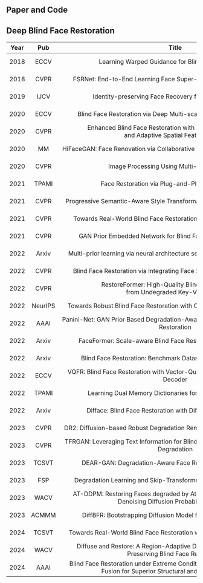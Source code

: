 ## Paper and Code
## Deep Blind Face Restoration  
|Year<div style="width:20px">|Pub<div style="width:60px">|Title<div style="width:600px">|Links<div style="width:100px">|Arch<div style="width:45px">|
|:---:|:----:|:----:|:----:|:----:|
|2018|ECCV|Learning Warped Guidance for Blind Face Restoration|[[paper](https://openaccess.thecvf.com/content_ECCV_2018/papers/Xiaoming_Li_Learning_Warped_Guidance_ECCV_2018_paper.pdf)]\[[code](https://github.com/csxmli2016/GFRNet)]|CNN|
|2018|CVPR|FSRNet: End-to-End Learning Face Super-Resolution with Facial Priors|[[paper](https://openaccess.thecvf.com/content_cvpr_2018/papers/Chen_FSRNet_End-to-End_Learning_CVPR_2018_paper.pdf)\]\[[code](https://github.com/tyshiwo/FSRNet)]|CNN|
|2019|IJCV|Identity-preserving Face Recovery from Stylized Portraits|[[paper](https://Arxiv.org/pdf/1904.04241.pdf)\][code\]|GAN|
|2020|ECCV|Blind Face Restoration via Deep Multi-scale Component Dictionaries|\[[paper](https://Arxiv.org/pdf/2008.00418)]\[[code](https://github.com/csxmli2016/DFDNet)]|CNN|
|2020|CVPR|Enhanced Blind Face Restoration with Multi-Exemplar Images <br>and Adaptive Spatial Feature Fusion|\[[paper](https://openaccess.thecvf.com/content_CVPR_2020/papers/Li_Enhanced_Blind_Face_Restoration_With_Multi-Exemplar_Images_and_Adaptive_Spatial_CVPR_2020_paper.pdf)]\[[code](https://github.com/csxmli2016/ASFFNet)]|CNN|
|2020|MM|HiFaceGAN: Face Renovation via Collaborative Suppression and Replenishment|\[[paper](https://Arxiv.org/pdf/2005.05005.pdf)]\[[code](https://github.com/Lotayou/Face-Renovation)]|GAN|
|2020|CVPR|Image Processing Using Multi-Code GAN Prior|\[[paper](https://openaccess.thecvf.com/content_CVPR_2020/papers/Gu_Image_Processing_Using_Multi-Code_GAN_Prior_CVPR_2020_paper.pdf)]\[[code](https://github.com/genforce/mganprior)]|GAN|
|2021|TPAMI|Face Restoration via Plug-and-Play 3D Facial Priors|\[[paper](https://www.zora.uzh.ch/id/eprint/214478/1/ZORA214478.pdf)]\[code]|CNN|
|2021|CVPR|Progressive Semantic-Aware Style Transformation for Blind Face Restoration|\[[paper](https://openaccess.thecvf.com/content/CVPR2021/papers/Chen_Progressive_Semantic-Aware_Style_Transformation_for_Blind_Face_Restoration_CVPR_2021_paper.pdf)]\[[code](https://github.com/chaofengc/PSFRGAN)]|GAN|
|2021|CVPR|Towards Real-World Blind Face Restoration with Generative Facial Prior|\[[paper](https://openaccess.thecvf.com/content/CVPR2021/papers/Wang_Towards_Real-World_Blind_Face_Restoration_With_Generative_Facial_Prior_CVPR_2021_paper.pdf)]\[[code](https://xinntao.github.io/projects/gfpgan)]|GAN|
|2021|CVPR|GAN Prior Embedded Network for Blind Face Restoration in the Wild|\[[paper](https://openaccess.thecvf.com/content/CVPR2021/papers/Yang_GAN_Prior_Embedded_Network_for_Blind_Face_Restoration_in_the_CVPR_2021_paper.pdf)]\[[code](https://github.com/yangxy/GPEN)]|GAN|
|2022|Arxiv|Multi-prior learning via neural architecture search for blind face restoration|\[[paper](https://Arxiv.org/pdf/2206.13962.pdf)]\[[code](https://github.com/YYJ1anG/MFPSNet)]|CNN|
|2022|CVPR|Blind Face Restoration via Integrating Face Shape and Generative Priors|\[[paper](https://openaccess.thecvf.com/content/CVPR2022/papers/Zhu_Blind_Face_Restoration_via_Integrating_Face_Shape_and_Generative_Priors_CVPR_2022_paper.pdf)]~~\[[code](https://github.com/TencentYoutuResearch/BFR-SGPN)]~~|GAN|
|2022|CVPR|RestoreFormer: High-Quality Blind Face Restoration <br> from Undegraded Key-Value Pairs|\[[paper](https://Arxiv.org/pdf/2201.06374.pdf)]\[[code](https://github.com/wzhouxiff/RestoreFormer)]|ViT|
|2022|NeurIPS|Towards Robust Blind Face Restoration with Codebook Lookup Transformer|\[[paper](https://Arxiv.org/pdf/2206.11253.pdf)]\[[code](https://github.com/sczhou/CodeFormer)]|ViT|
|2022|AAAI|Panini-Net: GAN Prior Based Degradation-Aware Feature Interpolation for Face Restoration|\[[paper](https://arxiv.org/pdf/2203.08444.pdf)]\[[code](https://github.com/jianzhangcs/panini)]|GAN|
|2022|Arxiv|FaceFormer: Scale-aware Blind Face Restoration with Transformers|\[[paper](https://Arxiv.org/pdf/2207.09790.pdf)]\[code]|ViT|
|2022|Arxiv|Blind Face Restoration: Benchmark Datasets and a Baseline Model|\[[paper](https://Arxiv.org/pdf/2206.03697.pdf)]\[[code](https://github.com/bitzpy/blind-face-restoration-benchmark-datasets-and-a-baseline-model)]|ViT|
|2022|ECCV|VQFR: Blind Face Restoration with Vector-Quantized Dictionary and Parallel Decoder|\[[paper](https://Arxiv.org/pdf/2205.06803.pdf)]\[[code](https://github.com/TencentARC/VQFR)]|CNN|  
|2022|TPAMI|Learning Dual Memory Dictionaries for Blind Face Restoration|\[[paper](https://arxiv.org/pdf/2210.08160.pdf)]\[[code](https://github.com/csxmli2016/DMDNet)]|CNN|
|2022|Arxiv|Difface: Blind Face Restoration with Diffused Error Contraction|\[[paper](https://arxiv.org/pdf/2212.06512.pdf?trk=public_post_comment-text)]\[[code](https://github.com/zsyOAOA/DifFace)]|Diffusion|
|2023|CVPR|DR2: Diffusion-based Robust Degradation Remover for Blind Face Restoration|\[[paper](https://arxiv.org/abs/2303.06885)]\[[code](https://github.com/Kaldwin0106/DR2_Drgradation_Remover)]|Diffusion|
|2023|CVPR|TFRGAN: Leveraging Text Information for Blind Face Restoration with Extreme Degradation|\[[paper](https://openaccess.thecvf.com/content/CVPR2023W/MULA/papers/Xie_TFRGAN_Leveraging_Text_Information_for_Blind_Face_Restoration_With_Extreme_CVPRW_2023_paper.pdf)]\[code]|GAN|
|2023|TCSVT|DEAR-GAN: Degradation-Aware Face Restoration With GAN Prior|\[[paper](https://ieeexplore.ieee.org/abstract/document/10044117)]\[code]|GAN|
|2023|FSP|Degradation Learning and Skip-Transformer for Blind Face Restoration|\[[paper](https://www.frontiersin.org/articles/10.3389/frsip.2023.1106465/full)]\[code]|GAN|
|2023|WACV|AT-DDPM: Restoring Faces degraded by Atmospheric Turbulence using Denoising Diffusion Probabilistic Models|\[[paper](https://openaccess.thecvf.com/content/WACV2023/papers/Nair_AT-DDPM_Restoring_Faces_Degraded_by_Atmospheric_Turbulence_Using_Denoising_Diffusion_WACV_2023_paper.pdf)]\[[code](https://github.com/Nithin-GK/AT-DDPM)]|Diffusion|
|2023|ACMMM|DiffBFR: Bootstrapping Diffusion Model for Blind Face Restoration|\[[paper](https://dl.acm.org/doi/pdf/10.1145/3581783.3611731)]\[code]|Diffusion|
|2024|TCSVT|Towards Real-World Blind Face Restoration with Generative Diffusion Prior|\[[paper](https://arxiv.org/pdf/2312.15736.pdf)]\[[code](https://github.com/chenxx89/BFRffusion)]|Diffusion|
|2024|WACV|Diffuse and Restore: A Region-Adaptive Diffusion Model for Identity-Preserving Blind Face Restoration|\[[paper](https://openaccess.thecvf.com/content/WACV2024/papers/Suin_Diffuse_and_Restore_A_Region-Adaptive_Diffusion_Model_for_Identity-Preserving_Blind_WACV_2024_paper.pdf)]\[code]|Diffusion|
|2024|AAAI|Blind Face Restoration under Extreme Conditions: Leveraging 3D-2D Prior Fusion for Superior Structural and Texture Recovery|\[[paper](https://ojs.aaai.org/index.php/AAAI/article/view/27889/27803)]\[code]|Diffusion|